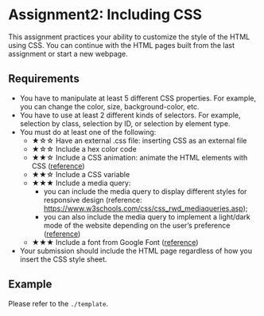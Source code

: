 # Assignment2: Including CSS

This assignment practices your ability to customize the style of the HTML using CSS. You can continue with the HTML pages built from the last assignment or start a new webpage. 

## Requirements
- You have to manipulate at least 5 different CSS properties. For example, you can change the color, size, background-color, etc.
- You have to use at least 2 different kinds of selectors. For example, selection by class, selection by ID, or selection by element type.
- You must do at least one of the following:
    - ★☆☆ Have an external .css file: inserting CSS as an external file
    - ★☆☆ Include a hex color code
    - ★★☆ Include a CSS animation: animate the HTML elements with CSS ([reference]( https://www.w3schools.com/css/css3_animations.asp))
    - ★★☆ Include a CSS variable
    - ★★★ Include a media query:
        - you can include the media query to display different styles for responsive design (reference: https://www.w3schools.com/css/css_rwd_mediaqueries.asp); 
        - you can also include the media query to implement a light/dark mode of the website depending on the user’s preference ([reference](https://developer.mozilla.org/en-US/docs/Web/CSS/@media/prefers-color-scheme))
    - ★★★ Include a font from Google Font ([reference](https://developers.google.com/fonts/docs/getting_started))
- Your submission should include the HTML page regardless of how you insert the CSS style sheet.

## Example

Please refer to the `./template`.
